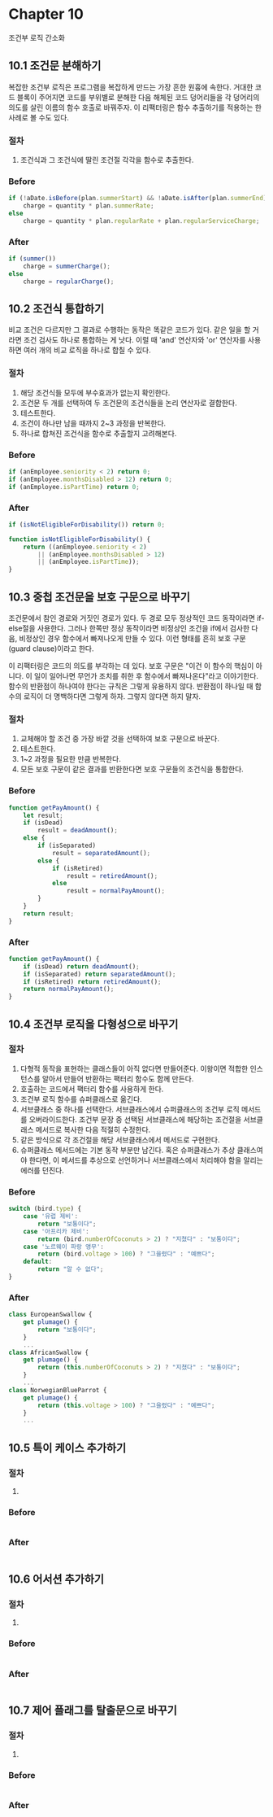 # Chapter 10
조건부 로직 간소화

## 10.1 조건문 분해하기

복잡한 조건부 로직은 프로그램을 복잡하게 만드는 가장 흔한 원흉에 속한다. 거대한 코드 블록이 주어지면 코드를 부위별로 분해한 다음 해체된 코드 덩어리들을 각 덩어리의 의도를 살린 이름의 함수 호출로 바꿔주자. 이 리팩터링은 함수 추출하기를 적용하는 한 사례로 볼 수도 있다.  

### 절차
1. 조건식과 그 조건식에 딸린 조건절 각각을 함수로 추출한다.

### Before
```js
if (!aDate.isBefore(plan.summerStart) && !aDate.isAfter(plan.summerEnd))
    charge = quantity * plan.summerRate;
else
    charge = quantity * plan.regularRate + plan.regularServiceCharge;
```

### After
```js
if (summer())
    charge = summerCharge();
else
    charge = regularCharge();
```

## 10.2 조건식 통합하기

비교 조건은 다르지만 그 결과로 수행하는 동작은 똑같은 코드가 있다. 같은 일을 할 거라면 조건 검사도 하나로 통합하는 게 낫다. 이럴 때 'and' 연산자와 'or' 연산자를 사용하면 여러 개의 비교 로직을 하나로 합칠 수 있다.  

### 절차
1. 해당 조건식들 모두에 부수효과가 없는지 확인한다.
2. 조건문 두 개를 선택하여 두 조건문의 조건식들을 논리 연산자로 결합한다.
3. 테스트한다.
4. 조건이 하나만 남을 때까지 2~3 과정을 반복한다.
5. 하나로 합쳐진 조건식을 함수로 추출할지 고려해본다.

### Before
```js
if (anEmployee.seniority < 2) return 0;
if (anEmployee.monthsDisabled > 12) return 0;
if (anEmployee.isPartTime) return 0;
```

### After
```js
if (isNotEligibleForDisability()) return 0;

function isNotEligibleForDisability() {
    return ((anEmployee.seniority < 2)
        || (anEmployee.monthsDisabled > 12)
        || (anEmployee.isPartTime));
}
```

## 10.3 중첩 조건문을 보호 구문으로 바꾸기

조건문에서 참인 경로와 거짓인 경로가 있다. 두 경로 모두 정상적인 코드 동작이라면 if-else절을 사용한다. 그러나 한쪽만 정상 동작이라면 비정상인 조건을 if에서 검사한 다음, 비정상인 경우 함수에서 빠져나오게 만들 수 있다. 이런 형태를 흔히 보호 구문(guard clause)이라고 한다.  

이 리팩터링은 코드의 의도를 부각하는 데 있다. 보호 구문은 "이건 이 함수의 핵심이 아니다. 이 일이 일어나면 무언가 조치를 취한 후 함수에서 빠져나온다"라고 이야기한다. 함수의 반환점이 하나여야 한다는 규칙은 그렇게 유용하지 않다. 반환점이 하나일 때 함수의 로직이 더 명백하다면 그렇게 하자. 그렇지 않다면 하지 말자.  

### 절차
1. 교체해야 할 조건 중 가장 바깥 것을 선택하여 보호 구문으로 바꾼다.
2. 테스트한다.
3. 1~2 과정을 필요한 만큼 반복한다.
4. 모든 보호 구문이 같은 결과를 반환한다면 보호 구문들의 조건식을 통합한다.

### Before
```js
function getPayAmount() {
    let result;
    if (isDead)
        result = deadAmount();
    else {
        if (isSeparated)
            result = separatedAmount();
        else {
            if (isRetired)
                result = retiredAmount();
            else
                result = normalPayAmount();
        }
    }
    return result;
}
```

### After
```js
function getPayAmount() {
    if (isDead) return deadAmount();
    if (isSeparated) return separatedAmount();
    if (isRetired) return retiredAmount();
    return normalPayAmount();
}
```

## 10.4 조건부 로직을 다형성으로 바꾸기

### 절차
1. 다형적 동작을 표현하는 클래스들이 아직 없다면 만들어준다. 이왕이면 적합한 인스턴스를 알아서 만들어 반환하는 팩터리 함수도 함께 만든다.
2. 호출하는 코드에서 팩터리 함수를 사용하게 한다.
3. 조건부 로직 함수를 슈퍼클래스로 옮긴다.
4. 서브클래스 중 하나를 선택한다. 서브클래스에서 슈퍼클래스의 조건부 로직 메서드를 오버라이드한다. 조건부 문장 중 선택된 서브클래스에 해당하는 조건절을 서브클래스 메서드로 복사한 다음 적절히 수정한다.
5. 같은 방식으로 각 조건절을 해당 서브클래스에서 메서드로 구현한다.
6. 슈퍼클래스 메서드에는 기본 동작 부분만 남긴다. 혹은 슈퍼클래스가 추상 클래스여야 한다면, 이 메서드를 추상으로 선언하거나 서브클래스에서 처리해야 함을 알리는 에러를 던진다.

### Before
```js
switch (bird.type) {
    case '유럽 제비':
        return "보통이다";
    case '아프리카 제비':
        return (bird.numberOfCoconuts > 2) ? "지쳤다" : "보통이다";
    case '노르웨이 파랑 앵무':
        return (bird.voltage > 100) ? "그을렸다" : "예쁘다";
    default:
        return "알 수 없다";
}
```

### After
```js
class EuropeanSwallow {
    get plumage() {
        return "보통이다";
    }
    ...
class AfricanSwallow {
    get plumage() {
        return (this.numberOfCoconuts > 2) ? "지쳤다" : "보통이다";
    }
    ...
class NorwegianBlueParrot {
    get plumage() {
        return (this.voltage > 100) ? "그을렸다" : "예쁘다";
    }
    ...
```

## 10.5 특이 케이스 추가하기

### 절차
1.

### Before
```js
```

### After
```js
```

## 10.6 어서션 추가하기

### 절차
1.

### Before
```js
```

### After
```js
```

## 10.7 제어 플래그를 탈출문으로 바꾸기

### 절차
1.

### Before
```js
```

### After
```js
```
